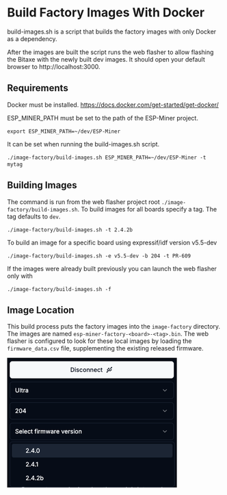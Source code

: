 # Build Factory Images With Docker

build-images.sh is a script that builds the factory images with only Docker as a dependency. 

After the images are built the script runs the web flasher to allow flashing the Bitaxe
 with the newly built dev images. It should open your default browser to http://localhost:3000.

## Requirements

Docker must be installed. https://docs.docker.com/get-started/get-docker/

ESP_MINER_PATH must be set to the path of the ESP-Miner project. 

```shell
export ESP_MINER_PATH=~/dev/ESP-Miner
```

It can be set when running the build-images.sh script.

```shell
./image-factory/build-images.sh ESP_MINER_PATH=~/dev/ESP-Miner -t mytag
```

## Building Images

The command is run from the web flasher project root `./image-factory/build-images.sh`. To build images 
for all boards specify a tag. The tag defaults to `dev`.

```shell
./image-factory/build-images.sh -t 2.4.2b
```

To build an image for a specific board using expressif/idf version v5.5-dev

```shell
./image-factory/build-images.sh -e v5.5-dev -b 204 -t PR-609
```

 If the images were already built previously you can launch the web flasher only with

```shell
./image-factory/build-images.sh -f
```

## Image Location

This build process puts the factory images into the `image-factory` directory.  The images 
are named `esp-miner-factory-<board>-<tag>.bin`.  The web flasher is configured to look for 
these local images by loading the `firmware_data.csv` file, supplementing the existing released firmware.

![alt text](image-1.png)

